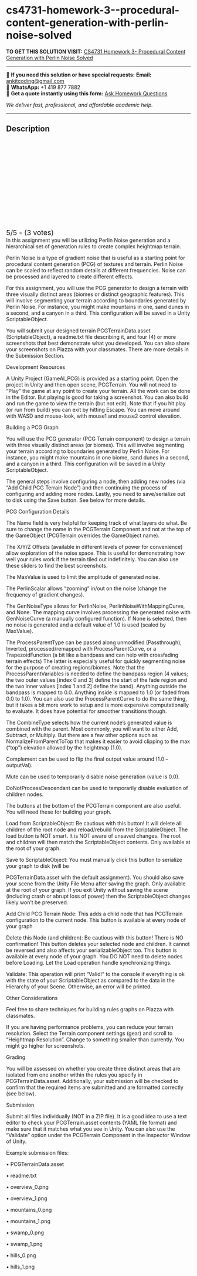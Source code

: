 # cs4731-homework-3--procedural-content-generation-with-perlin-noise-solved
**TO GET THIS SOLUTION VISIT:** [CS4731 Homework 3- Procedural Content Generation with Perlin Noise Solved](https://www.ankitcodinghub.com/product/cs4731-procedural-content-generation-with-perlin-noise-solved/)


---

📩 **If you need this solution or have special requests:** **Email:** ankitcoding@gmail.com  
📱 **WhatsApp:** +1 419 877 7882  
📄 **Get a quote instantly using this form:** [Ask Homework Questions](https://www.ankitcodinghub.com/services/ask-homework-questions/)

*We deliver fast, professional, and affordable academic help.*

---

<h2>Description</h2>



<div class="kk-star-ratings kksr-auto kksr-align-center kksr-valign-top" data-payload="{&quot;align&quot;:&quot;center&quot;,&quot;id&quot;:&quot;124313&quot;,&quot;slug&quot;:&quot;default&quot;,&quot;valign&quot;:&quot;top&quot;,&quot;ignore&quot;:&quot;&quot;,&quot;reference&quot;:&quot;auto&quot;,&quot;class&quot;:&quot;&quot;,&quot;count&quot;:&quot;3&quot;,&quot;legendonly&quot;:&quot;&quot;,&quot;readonly&quot;:&quot;&quot;,&quot;score&quot;:&quot;5&quot;,&quot;starsonly&quot;:&quot;&quot;,&quot;best&quot;:&quot;5&quot;,&quot;gap&quot;:&quot;4&quot;,&quot;greet&quot;:&quot;Rate this product&quot;,&quot;legend&quot;:&quot;5\/5 - (3 votes)&quot;,&quot;size&quot;:&quot;24&quot;,&quot;title&quot;:&quot;CS4731 Homework 3- Procedural Content Generation with Perlin Noise Solved&quot;,&quot;width&quot;:&quot;138&quot;,&quot;_legend&quot;:&quot;{score}\/{best} - ({count} {votes})&quot;,&quot;font_factor&quot;:&quot;1.25&quot;}">

<div class="kksr-stars">

<div class="kksr-stars-inactive">
            <div class="kksr-star" data-star="1" style="padding-right: 4px">


<div class="kksr-icon" style="width: 24px; height: 24px;"></div>
        </div>
            <div class="kksr-star" data-star="2" style="padding-right: 4px">


<div class="kksr-icon" style="width: 24px; height: 24px;"></div>
        </div>
            <div class="kksr-star" data-star="3" style="padding-right: 4px">


<div class="kksr-icon" style="width: 24px; height: 24px;"></div>
        </div>
            <div class="kksr-star" data-star="4" style="padding-right: 4px">


<div class="kksr-icon" style="width: 24px; height: 24px;"></div>
        </div>
            <div class="kksr-star" data-star="5" style="padding-right: 4px">


<div class="kksr-icon" style="width: 24px; height: 24px;"></div>
        </div>
    </div>

<div class="kksr-stars-active" style="width: 138px;">
            <div class="kksr-star" style="padding-right: 4px">


<div class="kksr-icon" style="width: 24px; height: 24px;"></div>
        </div>
            <div class="kksr-star" style="padding-right: 4px">


<div class="kksr-icon" style="width: 24px; height: 24px;"></div>
        </div>
            <div class="kksr-star" style="padding-right: 4px">


<div class="kksr-icon" style="width: 24px; height: 24px;"></div>
        </div>
            <div class="kksr-star" style="padding-right: 4px">


<div class="kksr-icon" style="width: 24px; height: 24px;"></div>
        </div>
            <div class="kksr-star" style="padding-right: 4px">


<div class="kksr-icon" style="width: 24px; height: 24px;"></div>
        </div>
    </div>
</div>


<div class="kksr-legend" style="font-size: 19.2px;">
            5/5 - (3 votes)    </div>
    </div>
In this assignment you will be utilizing Perlin Noise generation and a hierarchical set of generation rules to create complex heightmap terrain.

Perlin Noise is a type of gradient noise that is useful as a starting point for procedural content generation (PCG) of textures and terrain. Perlin Noise can be scaled to reflect random details at different frequencies. Noise can be processed and layered to create different effects.

For this assignment, you will use the PCG generator to design a terrain with three visually distinct areas (biomes or distinct geographic features). This will involve segmenting your terrain according to boundaries generated by Perlin Noise. For instance, you might make mountains in one, sand dunes in a second, and a canyon in a third. This configuration will be saved in a Unity ScriptableObject.

You will submit your designed terrain PCGTerrainData.asset (ScriptableObject), a readme.txt file describing it, and four (4) or more screenshots that best demonstrate what you developed. You can also share your screenshots on Piazza with your classmates. There are more details in the Submission Section.

Development Resources

A Unity Project (GameAI_PCG) is provided as a starting point. Open the project in Unity and then open scene, PCGTerrain. You will not need to “Play” the game at any point to create your terrain. All the work can be done in the Editor. But playing is good for taking a screenshot. You can also build and run the game to view the terrain (but not edit). Note that if you hit play (or run from build) you can exit by hitting Escape. You can move around with WASD and mouse-look, with mouse1 and mouse2 control elevation.

Building a PCG Graph

You will use the PCG generator (PCG Terrain component) to design a terrain with three visually distinct areas (or biomes). This will involve segmenting your terrain according to boundaries generated by Perlin Noise. For instance, you might make mountains in one biome, sand dunes in a second, and a canyon in a third. This configuration will be saved in a Unity ScriptableObject.

The general steps involve configuring a node, then adding new nodes (via “Add Child PCG Terrain Node”) and then continuing the process of configuring and adding more nodes. Lastly, you need to save/serialize out to disk using the Save button. See below for more details.

PCG Configuration Details

The Name field is very helpful for keeping track of what layers do what. Be sure to change the name in the PCGTerrain Component and not at the top of the GameObject (PCGTerrain overrides the GameObject name).

The X/Y/Z Offsets (available in different levels of power for convenience) allow exploration of the noise space. This is useful for demonstrating how well your rules work if the terrain tiled out indefinitely. You can also use these sliders to find the best screenshots.

The MaxValue is used to limit the amplitude of generated noise.

The PerlinScalar allows “zooming” in/out on the noise (change the frequency of gradient changes).

The GenNoiseType allows for PerlinNoise, PerlinNoiseWithMappingCurve, and None. The mapping curve involves processing the generated noise with GenNoiseCurve (a manually configured function). If None is selected, then no noise is generated and a default value of 1.0 is used (scaled by MaxValue).

The ProcessParentType can be passed along unmodified (Passthrough), Inverted, processed/remapped with ProcessParentCurve, or a TrapezoidFunction (a bit like a bandpass and can help with crossfading terrain effects) The latter is especially useful for quickly segmenting noise for the purpose of creating regions/biomes. Note that the ProcessParentVariables is needed to define the bandpass region (4 values; the two outer values [index 0 and 3] define the start of the fade region and the two inner values [index 1 and 2] define the band). Anything outside the bandpass is mapped to 0.0. Anything inside is mapped to 1.0 (or faded from 0.0 to 1.0). You can also use the ProcessParentCurve to do the same thing, but it takes a bit more work to setup and is more expensive computationally to evaluate. It does have potential for smoother transitions though.

The CombineType selects how the current node’s generated value is combined with the parent. Most commonly, you will want to either Add, Subtract, or Multiply. But there are a few other options such as NormalizeFromParentToTop that makes it easier to avoid clipping to the max (“top”) elevation allowed by the heightmap (1.0).

Complement can be used to flip the final output value around (1.0 – outputVal).

Mute can be used to temporarily disable noise generation (value is 0.0).

DoNotProcessDescendant can be used to temporarily disable evaluation of children nodes.

The buttons at the bottom of the PCGTerrain component are also useful. You will need these for building your graph.

Load from ScriptableObject: Be cautious with this button! It will delete all children of the root node and reload/rebuild from the ScriptableObject. The load button is NOT smart. It is NOT aware of unsaved changes. The root and children will then match the ScriptableObject contents. Only available at the root of your graph.

Save to ScriptableObject: You must manually click this button to serialize your graph to disk (will be

PCGTerrainData.asset with the default assignment). You should also save your scene from the Unity File Menu after saving the graph. Only available at the root of your graph. If you exit Unity without saving the scene (including crash or abrupt loss of power) then the ScriptableObject changes likely won’t be preserved.

Add Child PCG Terrain Node: This adds a child node that has PCGTerrain configuration to the current node. This button is available at every node of your graph

Delete this Node (and children): Be cautious with this button! There is NO confirmation! This button deletes your selected node and children. It cannot be reversed and also affects your serializableObject too. This button is available at every node of your graph. You DO NOT need to delete nodes before Loading. Let the Load operation handle synchronizing things.

Validate: This operation will print “Valid!” to the console if everything is ok with the state of your ScriptableObject as compared to the data in the Hierarchy of your Scene. Otherwise, an error will be printed.

Other Considerations

Feel free to share techniques for building rules graphs on Piazza with classmates.

If you are having performance problems, you can reduce your terrain resolution. Select the Terrain component settings (gear) and scroll to “Heightmap Resolution”. Change to something smaller than currently. You might go higher for screenshots.

Grading

You will be assessed on whether you create three distinct areas that are isolated from one another within the rules you specify in PCGTerrainData.asset. Additionally, your submission will be checked to confirm that the required items are submitted and are formatted correctly (see below).

Submission

Submit all files individually (NOT in a ZIP file). It is a good idea to use a text editor to check your PCGTerrain.asset contents (YAML file format) and make sure that it matches what you see in Unity. You can also use the “Validate” option under the PCGTerrain Component in the Inspector Window of Unity.

Example submission files:

• PCGTerrainData.asset

• readme.txt

• overview_0.png

• overview_1.png

• mountains_0.png

• mountains_1.png

• swamp_0.png

• swamp_1.png

• hills_0.png

• hills_1.png
